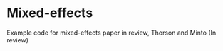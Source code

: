 Mixed-effects
==========

Example code for mixed-effects paper in review, Thorson and Minto (In review)
